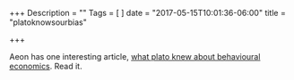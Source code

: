+++
Description = ""
Tags = [
]
date = "2017-05-15T10:01:36-06:00"
title = "platoknowsourbias"

+++

Aeon has one interesting article, [what plato knew about behavioural economics](https://aeon.co/essays/what-plato-knew-about-behavioural-economics-a-lot). Read it.

